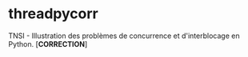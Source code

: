 # threadpycorr
TNSI - Illustration des problèmes de concurrence et d'interblocage en Python. [**CORRECTION**]

